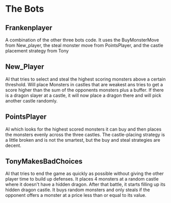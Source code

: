 # The Bots

## Frankenplayer
A combination of the other three bots code. It uses the BuyMonsterMove from New_player, the steal monster move from PointsPlayer, and the castle placement strategy from Tony

## New_Player
AI that tries to select and steal the highest scoring monsters above a
certain threshold. Will place Monsters in castles that are weakest ans tries to
get a score higher than the sum of the opponents monsters plus a buffer. If
there is a dragon slayer at a castle, it will now place a dragon there and will
pick another castle randomly.

## PointsPlayer
AI which looks for the highest scored monsters it can buy and then places the monsters evenly across the three castles. The castle-placing strategy is a little broken and is not the smartest, but the buy and steal strategies are decent.

## TonyMakesBadChoices
AI that tries to end the game as quickly as possible without giving the other player time to build up defenses. It places 4 monsters at a random castle where it doesn't have a hidden dragon. After that battle, it starts filling up its hidden dragon castle. It buys random monsters and only steals if the opponent offers a monster at a price less than or equal to its value.
